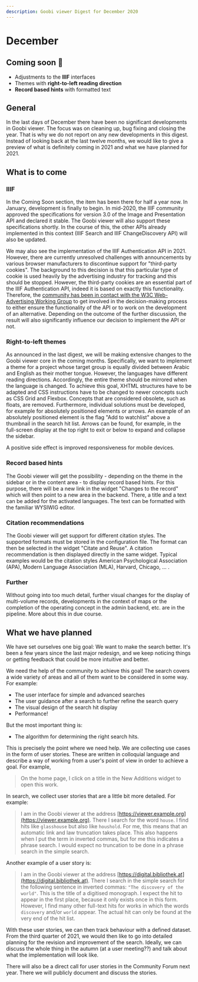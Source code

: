 ```yaml
---
description: Goobi viewer Digest for December 2020
---
```


# December

## Coming soon 🚀 

* Adjustments to the **IIIF** interfaces
* Themes with **right-to-left reading direction** 
* **Record based hints** with formatted text

## General 

In the last days of December there have been no significant developments in Goobi viewer. The focus was on cleaning up, bug fixing and closing the year. That is why we do not report on any new developments in this digest. Instead of looking back at the last twelve months, we would like to give a preview of what is definitely coming in 2021 and what we have planned for 2021.

## What is to come

### IIIF

In the Coming Soon section, the item has been there for half a year now. In January, development is finally to begin. In mid-2020, the IIIF community approved the specifications for version 3.0 of the Image and Presentation API and declared it stable. The Goobi viewer will also support these specifications shortly. In the course of this, the other APIs already implemented in this context \(IIIF Search and IIIF ChangeDiscovery API\) will also be updated. 

We may also see the implementation of the IIIF Authentication API in 2021. However, there are currently unresolved challenges with announcements by various browser manufacturers to discontinue support for "third-party cookies". The background to this decision is that this particular type of cookie is used heavily by the advertising industry for tracking and this should be stopped. However, the third-party cookies are an essential part of the IIIF Authentication API, indeed it is based on exactly this functionality. Therefore, the [community has been in contact with the W3C Web-Advertising Working Group](https://github.com/w3c/web-advertising/issues/100) to get involved in the decision-making process to either ensure the functionality of the API or to work on the development of an alternative. Depending on the outcome of the further discussion, the result will also significantly influence our decision to implement the API or not.

### Right-to-left themes

As announced in the last digest, we will be making extensive changes to the Goobi viewer core in the coming months. Specifically, we want to implement a theme for a project whose target group is equally divided between Arabic and English as their mother tongue. However, the languages have different reading directions. Accordingly, the entire theme should be mirrored when the language is changed. To achieve this goal, XHTML structures have to be adapted and CSS instructions have to be changed to newer concepts such as CSS Grid and Flexbox. Concepts that are considered obsolete, such as floats, are removed. Furthermore, individual solutions must be developed, for example for absolutely positioned elements or arrows. An example of an absolutely positioned element is the flag "Add to watchlist" above a thumbnail in the search hit list. Arrows can be found, for example, in the full-screen display at the top right to exit or below to expand and collapse the sidebar. 

A positive side effect is improved responsiveness for mobile devices. 

### Record based hints 

The Goobi viewer will get the possibility - depending on the theme in the sidebar or in the content area - to display record based hints. For this purpose, there will be a new link in the widget "Changes to the record" which will then point to a new area in the backend. There, a title and a text can be added for the activated languages. The text can be formatted with the familiar WYSIWIG editor. 

### Citation recommendations

The Goobi viewer will get support for different citation styles. The supported formats must be stored in the configuration file. The format can then be selected in the widget "Citate and Reuse". A citation recommendation is then displayed directly in the same widget. Typical examples would be the citation styles American Psychological Association \(APA\), Modern Language Association \(MLA\), Harvard, Chicago, ... . 

### Further 

Without going into too much detail, further visual changes for the display of multi-volume records, developments in the context of maps or the completion of the operating concept in the admin backend, etc. are in the pipeline. More about this in due course.

## What we have planned 

We have set ourselves one big goal: We want to make the search better. It's been a few years since the last major redesign, and we keep noticing things or getting feedback that could be more intuitive and better.

We need the help of the community to achieve this goal! The search covers a wide variety of areas and all of them want to be considered in some way. For example: 

* The user interface for simple and advanced searches
* The user guidance after a search to further refine the search query
* The visual design of the search hit display
* Performance!

But the most important thing is:

* The algorithm for determining the right search hits.

This is precisely the point where we need help. We are collecting use cases in the form of user stories. These are written in colloquial language and describe a way of working from a user's point of view in order to achieve a goal. For example, 

> On the home page, I click on a title in the New Additions widget to open this work.

In search, we collect user stories that are a little bit more detailed. For example: 

> I am in the Goobi viewer at the address [https://viewer.example.org](https://viewer.example.org). There I search for the word `house`. I find hits like `glasshouse` but also like `houshold`. For me, this means that an automatic link and law truncation takes place. This also happens when I put the term in inverted commas, but for me this indicates a phrase search. I would expect no truncation to be done in a phrase search in the simple search.

Another example of a user story is:

> I am in the Goobi viewer at the address [https://digital.bibliothek.at](https://digital.bibliothek.at). There I search in the simple search for the following sentence in inverted commas: `"The discovery of the world"`. This is the title of a digitised monograph. I expect the hit to appear in the first place, because it only exists once in this form. However, I find many other full-text hits for works in which the words `discovery` and/or `world` appear. The actual hit can only be found at the very end of the hit list.

With these user stories, we can then track behaviour with a defined dataset. From the third quarter of 2021, we would then like to go into detailed planning for the revision and improvement of the search. Ideally, we can discuss the whole thing in the autumn \(at a user meeting??\) and talk about what the implementation will look like.

There will also be a direct call for user stories in the Community Forum next year. There we will publicly document and discuss the stories.

